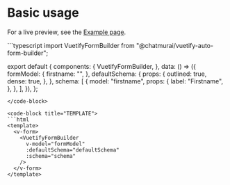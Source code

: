 # Basic usage

For a live preview, see the [Example page](/examples.html).

<code-group>
  <code-block title="SCRIPT" active>
  ```typescript
  import VuetifyFormBuilder from "@chatmurai/vuetify-auto-form-builder";

  export default {
    components: {
      VuetifyFormBuilder,
    },
    data: () => ({
      formModel: {
        firstname: "",
      },
      defaultSchema: {
        props: {
          outlined: true,
          dense: true,
        },
      },
      schema: [
        {
          model: "firstname",
          props: {
            label: "Firstname",
          },
        },
      ],
    }),
  };
  ```
  </code-block>

  <code-block title="TEMPLATE">
  ```html
  <template>
    <v-form>
      <VuetifyFormBuilder
        v-model="formModel"
        :defaultSchema="defaultSchema"
        :schema="schema"
      />
    </v-form>
  </template>
  ```
  </code-block>
</code-group>
